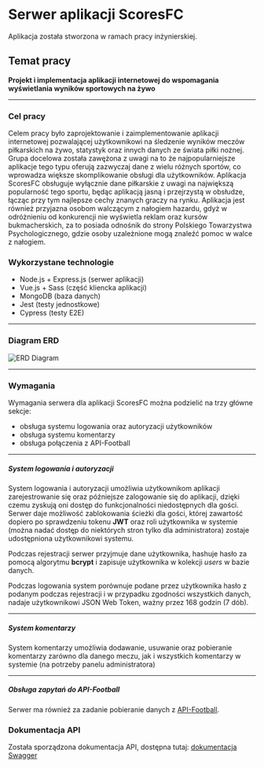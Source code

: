 # Serwer aplikacji ScoresFC

Aplikacja została stworzona w ramach pracy inżynierskiej.

## Temat pracy

**Projekt i implementacja aplikacji internetowej do wspomagania wyświetlania wyników sportowych na żywo**

---

### Cel pracy

Celem pracy było zaprojektowanie i zaimplementowanie aplikacji internetowej pozwalającej użytkownikowi na śledzenie wyników meczów piłkarskich na żywo, statystyk oraz innych danych ze świata piłki nożnej. Grupa docelowa została zawężona z uwagi na to że najpopularniejsze aplikacje tego typu oferują zazwyczaj dane z wielu różnych sportów, co wprowadza większe skomplikowanie obsługi dla użytkowników. Aplikacja ScoresFC obsługuje wyłącznie dane piłkarskie z uwagi na największą popularność tego sportu, będąc aplikacją jasną i przejrzystą w obsłudze, łącząc przy tym najlepsze cechy znanych graczy na rynku. Aplikacja jest również przyjazna osobom walczącym z nałogiem hazardu, gdyż w odróżnieniu od konkurencji nie wyświetla reklam oraz kursów bukmacherskich, za to posiada odnośnik do strony Polskiego Towarzystwa Psychologicznego, gdzie osoby uzależnione mogą znaleźć pomoc w walce z nałogiem.

### Wykorzystane technologie

- Node.js + Express.js (serwer aplikacji)
- Vue.js + Sass (część kliencka aplikacji)
- MongoDB (baza danych)
- Jest (testy jednostkowe)
- Cypress (testy E2E)

---

### Diagram ERD

![ERD Diagram](../../Pobrane/ERD.png)

---

### Wymagania

Wymagania serwera dla aplikacji ScoresFC można podzielić na trzy główne sekcje:

- obsługa systemu logowania oraz autoryzacji użytkowników
- obsługa systemu komentarzy
- obsługa połączenia z API-Football

---

##### System logowania i autoryzacji

System logowania i autoryzacji umożliwia użytkownikom aplikacji zarejestrowanie się oraz późniejsze zalogowanie się do aplikacji, dzięki czemu zyskują oni dostęp do funkcjonalności niedostępnych dla gości. Serwer daje możliwość zablokowania ścieżki dla gości, której zawartość dopiero po sprawdzeniu tokenu **JWT** oraz roli użytkownika w systemie (można nadać dostęp do niektórych stron tylko dla administratora) zostaje udostępniona użytkownikowi systemu.

Podczas rejestracji serwer przyjmuje dane użytkownika, hashuje hasło za pomocą algorytmu **bcrypt** i zapisuje użytkownika w kolekcji _users_ w bazie danych.

Podczas logowania system porównuje podane przez użytkownika hasło z podanym podczas rejestracji i w przypadku zgodności wszystkich danych, nadaje użytkownikowi JSON Web Token, ważny przez 168 godzin (7 dób).

---

##### System komentarzy

System komentarzy umożliwia dodawanie, usuwanie oraz pobieranie komentarzy zarówno dla danego meczu, jak i wszystkich komentarzy w systemie (na potrzeby panelu administratora)

---

##### Obsługa zapytań do API-Football

Serwer ma również za zadanie pobieranie danych z [API-Football](https://www.api-football.com/).

### Dokumentacja API

Została sporządzona dokumentacja API, dostępna tutaj: [dokumentacja Swagger](https://app.swaggerhub.com/apis-docs/WojciechSutkowski/ScoresFC/1.0.0)
